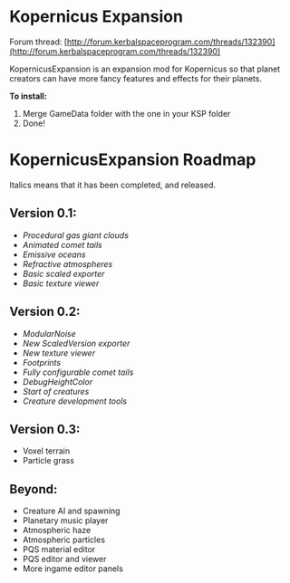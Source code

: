 Kopernicus Expansion
====================

Forum thread: [http://forum.kerbalspaceprogram.com/threads/132390](http://forum.kerbalspaceprogram.com/threads/132390)

KopernicusExpansion is an expansion mod for Kopernicus so that planet creators can have more fancy features and effects for their planets.

**To install:**

1. Merge GameData folder with the one in your KSP folder
2. Done!

KopernicusExpansion Roadmap
===========================

Italics means that it has been completed, and released.

Version 0.1:
------------

- *Procedural gas giant clouds*
- *Animated comet tails*
- *Emissive oceans*
- *Refractive atmospheres*
- *Basic scaled exporter*
- *Basic texture viewer*

Version 0.2:
------------

- *ModularNoise*
- *New ScaledVersion exporter*
- *New texture viewer*
- *Footprints*
- *Fully configurable comet tails*
- *DebugHeightColor*
- *Start of creatures*
- *Creature development tools*

Version 0.3:
------------

- Voxel terrain
- Particle grass

Beyond:
-------

- Creature AI and spawning
- Planetary music player
- Atmospheric haze
- Atmospheric particles
- PQS material editor
- PQS editor and viewer
- More ingame editor panels